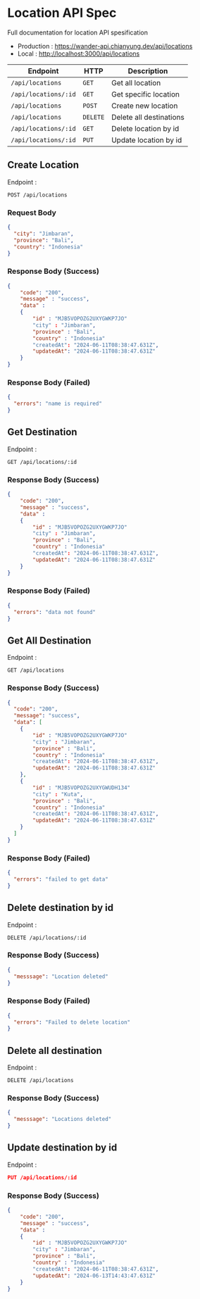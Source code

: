 # Location API Spec

Full documentation for location API spesification

- Production : <https://wander-api.chianyung.dev/api/locations>
- Local : <http://localhost:3000/api/locations>

| Endpoint             | HTTP     | Description             |
| -------------------- | -------- | ----------------------- |
| `/api/locations`     | `GET`    | Get all location        |
| `/api/locations/:id` | `GET`    | Get specific location   |
| `/api/locations`     | `POST`   | Create new location     |
| `/api/locations`     | `DELETE` | Delete all destinations |
| `/api/locations/:id` | `GET`    | Delete location by id   |
| `/api/locations/:id` | `PUT`    | Update location by id   |

## Create Location

Endpoint :

```http request
POST /api/locations
```

### Request Body

```json
{
  "city": "Jimbaran",
  "province": "Bali",
  "country": "Indonesia"
}
```

### Response Body (Success)

```json
{
    "code": "200",
    "message" : "success",
    "data" :
    {
        "id" : "MJB5VOPOZG2UXYGWKP7JO"
        "city" : "Jimbaran",
        "province" : "Bali",
        "country" : "Indonesia"
        "createdAt": "2024-06-11T08:38:47.631Z",
        "updatedAt": "2024-06-11T08:38:47.631Z"
    }
}
```

### Response Body (Failed)

```json
{
  "errors": "name is required"
}
```

## Get Destination

Endpoint :

```http request
GET /api/locations/:id
```

### Response Body (Success)

```json
{
    "code": "200",
    "message" : "success",
    "data" :
    {
        "id" : "MJB5VOPOZG2UXYGWKP7JO"
        "city" : "Jimbaran",
        "province" : "Bali",
        "country" : "Indonesia"
        "createdAt": "2024-06-11T08:38:47.631Z",
        "updatedAt": "2024-06-11T08:38:47.631Z"
    }
}
```

### Response Body (Failed)

```json
{
  "errors": "data not found"
}
```

## Get All Destination

Endpoint :

```http request
GET /api/locations
```

### Response Body (Success)

```json
{
  "code": "200",
  "message": "success",
  "data": [
    {
        "id" : "MJB5VOPOZG2UXYGWKP7JO"
        "city" : "Jimbaran",
        "province" : "Bali",
        "country" : "Indonesia"
        "createdAt": "2024-06-11T08:38:47.631Z",
        "updatedAt": "2024-06-11T08:38:47.631Z"
    },
    {
        "id" : "MJB5VOPOZG2UXYGWUDH134"
        "city" : "Kuta",
        "province" : "Bali",
        "country" : "Indonesia"
        "createdAt": "2024-06-11T08:38:47.631Z",
        "updatedAt": "2024-06-11T08:38:47.631Z"
    }
  ]
}
```

### Response Body (Failed)

```json
{
  "errors": "failed to get data"
}
```

## Delete destination by id

Endpoint :

```http request
DELETE /api/locations/:id
```

### Response Body (Success)

```json
{
  "messsage": "Location deleted"
}
```

### Response Body (Failed)

```json
{
  "errors": "Failed to delete location"
}
```

## Delete all destination

Endpoint :

```http request
DELETE /api/locations
```

### Response Body (Success)

```json
{
  "messsage": "Locations deleted"
}
```

## Update destination by id

Endpoint :

```json
PUT /api/locations/:id
```

### Response Body (Success)

```json
{
    "code": "200",
    "message" : "success",
    "data" :
    {
        "id" : "MJB5VOPOZG2UXYGWKP7JO"
        "city" : "Jimbaran",
        "province" : "Bali",
        "country" : "Indonesia"
        "createdAt": "2024-06-11T08:38:47.631Z",
        "updatedAt": "2024-06-13T14:43:47.631Z"
    }
}
```
